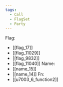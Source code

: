 ```yaml
---
tags:
  - Call
  - FlagSet
  - Party
---
```

Flag:
- [[flag_17]]
- [[flag_11029]]
- [[flag_9832]]
- [[flag_11040]]
Name:
- [[name_15]]
- [[name_14]]
Fn:
- [[u7003_6_function2]]
